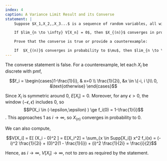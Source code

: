 ```yaml
---
index: 4
caption: A Variance Limit Result and its Converse
statement: |
    Suppose $X_1,X_2,,X_3...$ is a sequence of random variables, all with the same expectation $\mu$. A consequence of Chebyshev's theorem is:

    If $lim_{n \to \infty} V[X_n] = 0$, then $X_{(n)}$ converges in probability to $\mu$.

    Prove that the converse is true or provide a counterexample:

    If  $X_{(n)}$ converges in probability to $\mu$, then $lim_{n \to \infty} V[X_n] = 0$.
---
```

The converse statement is false. For a counterexample, let each $X_i$ be discrete with pmf,

$$f_i = \begin{cases}1-\frac{1}{i}, & x=0 \\ 
\frac{1}{2i}, &x \in \{-i, i \}\\ 
0, &\text{otherwise} \end{cases}$$

Since $X_i$ is symmetric around 0, $E[X_i]=0$. Moreover, for any $\epsilon > 0$, the window $(-\epsilon,\epsilon)$ includes 0, so $$P(X_i \in (-\epsilon,\epsilon) ) \ge f_i(0) = 1-\frac{1}{i}$$. This approaches 1 as $i \to \infty$, so $X_{(n)}$ converges in probability to 0.

We can also compute,

$$V[X_i] = E[ (X_i - 0)^2 ] = E[X_i^2] = \sum_{x \in Supp[X_i]} x^2 f_i(x) = (-i)^2 \frac{1}{2i} + (0)^2(1 - \frac{1}{i}) + (i)^2 \frac{1}{2i}  = \frac{i}{2}$$

Hence, as $i \to \infty$, $V[X_i] \to \infty$, not to zero as required by the statement.
